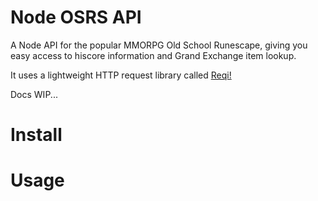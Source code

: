 # Node OSRS API
A Node API for the popular MMORPG Old School Runescape, giving you easy access to hiscore information and Grand Exchange item lookup.

It uses a lightweight HTTP request library called [Reqi!](https://github.com/mster/reqi) 

Docs WIP...

# Install


# Usage

